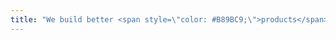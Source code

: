 ```yaml
---
title: "We build better <span style=\"color: #B89BC9;\">products</span> to help our clients build better <span style=\"color: #B89BC9\">companies</span>"
---
```

